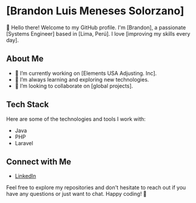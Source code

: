 # [Brandon Luis Meneses Solorzano]

👋 Hello there! Welcome to my GitHub profile. I'm [Brandon], a passionate [Systems Engineer] based in [Lima, Perú]. I love [improving my skills every day].

## About Me

- 🔭 I’m currently working on [Elements USA Adjusting. Inc].
- 🌱 I’m always learning and exploring new technologies.
- 👯 I’m looking to collaborate on [global projects].

## Tech Stack

Here are some of the technologies and tools I work with:

- Java
- PHP
- Laravel



## Connect with Me

- [LinkedIn]([your-linkedin-profile](https://www.linkedin.com/in/brandon-luis-meneses-solorzano/))

Feel free to explore my repositories and don't hesitate to reach out if you have any questions or just want to chat. Happy coding! 🚀
